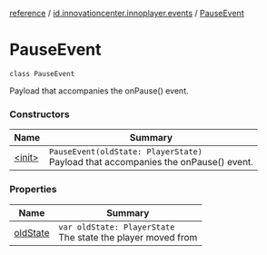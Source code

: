 [reference](../../index.md) / [id.innovationcenter.innoplayer.events](../index.md) / [PauseEvent](./index.md)

# PauseEvent

`class PauseEvent`

Payload that accompanies the onPause() event.

### Constructors

| Name | Summary |
|---|---|
| [&lt;init&gt;](-init-.md) | `PauseEvent(oldState: PlayerState)`<br>Payload that accompanies the onPause() event. |

### Properties

| Name | Summary |
|---|---|
| [oldState](old-state.md) | `var oldState: PlayerState`<br>The state the player moved from |
